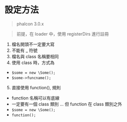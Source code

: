 # 設定方法

> phalcon 3.0.x

> 前提，在 loader 中，使用 registerDirs 進行註冊

1. 檔名開頭不一定要大寫
2. 不能有 _ 符號
3. 檔名與 class 名稱要相同
4. 使用 class 時，方式為 
  - `$some = new \Some();`
  - `$some->funcname();`
5. 直接使用 function(), 規則
  - function 名稱可以有底線
  - 一定要有一個 class 類別 ... 但 function 在 class 類別之外
  - `$some = new \Some();`
  - `function();`